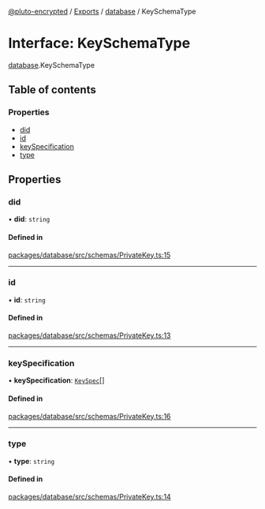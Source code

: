 [@pluto-encrypted](../README.md) / [Exports](../modules.md) / [database](../modules/database.md) / KeySchemaType

# Interface: KeySchemaType

[database](../modules/database.md).KeySchemaType

## Table of contents

### Properties

- [did](database.KeySchemaType.md#did)
- [id](database.KeySchemaType.md#id)
- [keySpecification](database.KeySchemaType.md#keyspecification)
- [type](database.KeySchemaType.md#type)

## Properties

### did

• **did**: `string`

#### Defined in

[packages/database/src/schemas/PrivateKey.ts:15](https://github.com/atala-community-projects/pluto-encrypted/blob/dac22454/packages/database/src/schemas/PrivateKey.ts#L15)

___

### id

• **id**: `string`

#### Defined in

[packages/database/src/schemas/PrivateKey.ts:13](https://github.com/atala-community-projects/pluto-encrypted/blob/dac22454/packages/database/src/schemas/PrivateKey.ts#L13)

___

### keySpecification

• **keySpecification**: [`KeySpec`](database.KeySpec.md)[]

#### Defined in

[packages/database/src/schemas/PrivateKey.ts:16](https://github.com/atala-community-projects/pluto-encrypted/blob/dac22454/packages/database/src/schemas/PrivateKey.ts#L16)

___

### type

• **type**: `string`

#### Defined in

[packages/database/src/schemas/PrivateKey.ts:14](https://github.com/atala-community-projects/pluto-encrypted/blob/dac22454/packages/database/src/schemas/PrivateKey.ts#L14)
